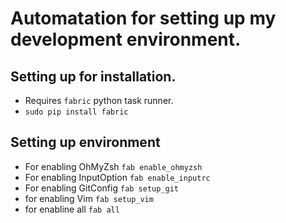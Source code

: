 # Automatation for setting up my development environment.

## Setting up for installation.

* Requires `fabric` python task runner.
* `sudo pip install fabric`

## Setting up environment

* For enabling OhMyZsh `fab enable_ohmyzsh`
* For enabling InputOption `fab enable_inputrc`
* For enabling GitConfig `fab setup_git`
* for enabling Vim `fab setup_vim`
* for enabline all `fab all`
